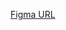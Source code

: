 [Figma URL](https://www.figma.com/file/w5dCbKFFxpYj3rHykjiEC5/Ecommerce-Web-UI-Kit-(Community)-(Copy)?type=design&node-id=1684%3A2846&mode=design&t=riD6gda7MuzqrrWc-1)

